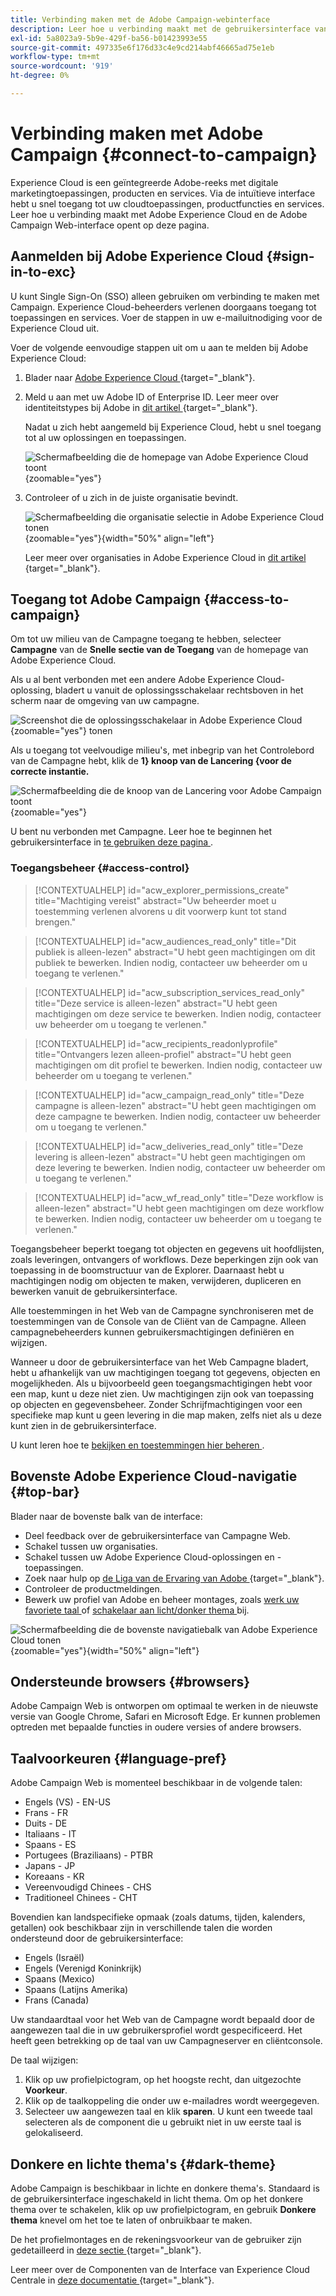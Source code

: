 ```yaml
---
title: Verbinding maken met de Adobe Campaign-webinterface
description: Leer hoe u verbinding maakt met de gebruikersinterface van Adobe Campaign Web
exl-id: 5a8023a9-5b9e-429f-ba56-b01423993e55
source-git-commit: 497335e6f176d33c4e9cd214abf46665ad75e1eb
workflow-type: tm+mt
source-wordcount: '919'
ht-degree: 0%

---
```


# Verbinding maken met Adobe Campaign {#connect-to-campaign}

Experience Cloud is een geïntegreerde Adobe-reeks met digitale marketingtoepassingen, producten en services. Via de intuïtieve interface hebt u snel toegang tot uw cloudtoepassingen, productfuncties en services. Leer hoe u verbinding maakt met Adobe Experience Cloud en de Adobe Campaign Web-interface opent op deze pagina.

## Aanmelden bij Adobe Experience Cloud {#sign-in-to-exc}

U kunt Single Sign-On (SSO) alleen gebruiken om verbinding te maken met Campaign. Experience Cloud-beheerders verlenen doorgaans toegang tot toepassingen en services. Voer de stappen in uw e-mailuitnodiging voor de Experience Cloud uit.

Voer de volgende eenvoudige stappen uit om u aan te melden bij Adobe Experience Cloud:

1. Blader naar [ Adobe Experience Cloud ](https://experience.adobe.com/){target="_blank"}.

1. Meld u aan met uw Adobe ID of Enterprise ID. Leer meer over identiteitstypes bij Adobe in [ dit artikel ](https://helpx.adobe.com/nl/enterprise/using/identity.html){target="_blank"}.

   Nadat u zich hebt aangemeld bij Experience Cloud, hebt u snel toegang tot al uw oplossingen en toepassingen.

   ![ Schermafbeelding die de homepage van Adobe Experience Cloud toont ](assets/exc-home.png){zoomable="yes"}

1. Controleer of u zich in de juiste organisatie bevindt.

   ![ Schermafbeelding die organisatie selectie in Adobe Experience Cloud tonen ](assets/exc-orgs.png){zoomable="yes"}{width="50%" align="left"}

   Leer meer over organisaties in Adobe Experience Cloud in [ dit artikel ](https://experienceleague.adobe.com/docs/core-services/interface/administration/organizations.html?lang=nl){target="_blank"}.

## Toegang tot Adobe Campaign {#access-to-campaign}

Om tot uw milieu van de Campagne toegang te hebben, selecteer **Campagne** van de **Snelle sectie van de Toegang** van de homepage van Adobe Experience Cloud.

Als u al bent verbonden met een andere Adobe Experience Cloud-oplossing, bladert u vanuit de oplossingsschakelaar rechtsboven in het scherm naar de omgeving van uw campagne.

![ Screenshot die de oplossingsschakelaar in Adobe Experience Cloud ](assets/solution-switcher.png){zoomable="yes"} tonen

Als u toegang tot veelvoudige milieu&#39;s, met inbegrip van het Controlebord van de Campagne hebt, klik de **1&rbrace; knoop van de Lancering &lbrace;voor de correcte instantie.**

![ Schermafbeelding die de knoop van de Lancering voor Adobe Campaign toont ](assets/launch-campaign.png){zoomable="yes"}

U bent nu verbonden met Campagne. Leer hoe te beginnen het gebruikersinterface in [ te gebruiken deze pagina ](user-interface.md).

### Toegangsbeheer {#access-control}

>[!CONTEXTUALHELP]
>id="acw_explorer_permissions_create"
>title="Machtiging vereist"
>abstract="Uw beheerder moet u toestemming verlenen alvorens u dit voorwerp kunt tot stand brengen."

>[!CONTEXTUALHELP]
>id="acw_audiences_read_only"
>title="Dit publiek is alleen-lezen"
>abstract="U hebt geen machtigingen om dit publiek te bewerken. Indien nodig, contacteer uw beheerder om u toegang te verlenen."

>[!CONTEXTUALHELP]
>id="acw_subscription_services_read_only"
>title="Deze service is alleen-lezen"
>abstract="U hebt geen machtigingen om deze service te bewerken. Indien nodig, contacteer uw beheerder om u toegang te verlenen."

>[!CONTEXTUALHELP]
>id="acw_recipients_readonlyprofile"
>title="Ontvangers lezen alleen-profiel"
>abstract="U hebt geen machtigingen om dit profiel te bewerken. Indien nodig, contacteer uw beheerder om u toegang te verlenen."

>[!CONTEXTUALHELP]
>id="acw_campaign_read_only"
>title="Deze campagne is alleen-lezen"
>abstract="U hebt geen machtigingen om deze campagne te bewerken. Indien nodig, contacteer uw beheerder om u toegang te verlenen."

>[!CONTEXTUALHELP]
>id="acw_deliveries_read_only"
>title="Deze levering is alleen-lezen"
>abstract="U hebt geen machtigingen om deze levering te bewerken. Indien nodig, contacteer uw beheerder om u toegang te verlenen."

>[!CONTEXTUALHELP]
>id="acw_wf_read_only"
>title="Deze workflow is alleen-lezen"
>abstract="U hebt geen machtigingen om deze workflow te bewerken. Indien nodig, contacteer uw beheerder om u toegang te verlenen."

Toegangsbeheer beperkt toegang tot objecten en gegevens uit hoofdlijsten, zoals leveringen, ontvangers of workflows. Deze beperkingen zijn ook van toepassing in de boomstructuur van de Explorer. Daarnaast hebt u machtigingen nodig om objecten te maken, verwijderen, dupliceren en bewerken vanuit de gebruikersinterface.

Alle toestemmingen in het Web van de Campagne synchroniseren met de toestemmingen van de Console van de Cliënt van de Campagne. Alleen campagnebeheerders kunnen gebruikersmachtigingen definiëren en wijzigen.

Wanneer u door de gebruikersinterface van het Web Campagne bladert, hebt u afhankelijk van uw machtigingen toegang tot gegevens, objecten en mogelijkheden. Als u bijvoorbeeld geen toegangsmachtigingen hebt voor een map, kunt u deze niet zien. Uw machtigingen zijn ook van toepassing op objecten en gegevensbeheer. Zonder Schrijfmachtigingen voor een specifieke map kunt u geen levering in die map maken, zelfs niet als u deze kunt zien in de gebruikersinterface.

U kunt leren hoe te [ bekijken en toestemmingen hier beheren ](permissions.md).

## Bovenste Adobe Experience Cloud-navigatie {#top-bar}

Blader naar de bovenste balk van de interface:

* Deel feedback over de gebruikersinterface van Campagne Web.
* Schakel tussen uw organisaties.
* Schakel tussen uw Adobe Experience Cloud-oplossingen en -toepassingen.
* Zoek naar hulp op [ de Liga van de Ervaring van Adobe ](https://experienceleague.adobe.com/docs/?lang=nl-NL){target="_blank"}.
* Controleer de productmeldingen.
* Bewerk uw profiel van Adobe en beheer montages, zoals [ werk uw favoriete taal ](#language-pref) of [ schakelaar aan licht/donker thema ](#dark-theme) bij.

![ Schermafbeelding die de bovenste navigatiebalk van Adobe Experience Cloud tonen ](assets/do-not-localize/unified-shell.png){zoomable="yes"}{width="50%" align="left"}

## Ondersteunde browsers {#browsers}

Adobe Campaign Web is ontworpen om optimaal te werken in de nieuwste versie van Google Chrome, Safari en Microsoft Edge. Er kunnen problemen optreden met bepaalde functies in oudere versies of andere browsers.

## Taalvoorkeuren {#language-pref}

Adobe Campaign Web is momenteel beschikbaar in de volgende talen:

* Engels (VS) - EN-US
* Frans - FR
* Duits - DE
* Italiaans - IT
* Spaans - ES
* Portugees (Braziliaans) - PTBR
* Japans - JP
* Koreaans - KR
* Vereenvoudigd Chinees - CHS
* Traditioneel Chinees - CHT

Bovendien kan landspecifieke opmaak (zoals datums, tijden, kalenders, getallen) ook beschikbaar zijn in verschillende talen die worden ondersteund door de gebruikersinterface:

* Engels (Israël)
* Engels (Verenigd Koninkrijk)
* Spaans (Mexico)
* Spaans (Latijns Amerika)
* Frans (Canada)

Uw standaardtaal voor het Web van de Campagne wordt bepaald door de aangewezen taal die in uw gebruikersprofiel wordt gespecificeerd. Het heeft geen betrekking op de taal van uw Campagneserver en cliëntconsole.

De taal wijzigen:

1. Klik op uw profielpictogram, op het hoogste recht, dan uitgezochte **Voorkeur**.
1. Klik op de taalkoppeling die onder uw e-mailadres wordt weergegeven.
1. Selecteer uw aangewezen taal en klik **sparen**. U kunt een tweede taal selecteren als de component die u gebruikt niet in uw eerste taal is gelokaliseerd.


## Donkere en lichte thema&#39;s {#dark-theme}

Adobe Campaign is beschikbaar in lichte en donkere thema&#39;s. Standaard is de gebruikersinterface ingeschakeld in licht thema. Om op het donkere thema over te schakelen, klik op uw profielpictogram, en gebruik **Donkere thema** knevel om het toe te laten of onbruikbaar te maken.

De het profielmontages en de rekeningsvoorkeur van de gebruiker zijn gedetailleerd in [ deze sectie ](https://experienceleague.adobe.com/docs/core-services/interface/experience-cloud.html?lang=nl-NL#preferences){target="_blank"}.

Leer meer over de Componenten van de Interface van Experience Cloud Centrale in [ deze documentatie ](https://experienceleague.adobe.com/docs/core-services/interface/experience-cloud.html?lang=nl-NL){target="_blank"}.